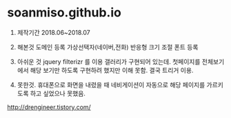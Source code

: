 # soanmiso.github.io

1. 제작기간
2018.06~2018.07

2. 해본것
도메인 등록
가상선택자(네이버,전화)
반응형 크기 조절
폰트 등록

3. 아쉬운 것
jquery filterizr 를 이용 갤러리가 구현되어 있는데. 
첫페이지를 전체보기에서 해당 보기만 하도록 구현하려 했지만 이해 못함. 
결국 트리거 이용. 

3. 못한것.
휴대폰으로 화면을 내렸을 때 네비게이션이 자동으로 해당 페이지를 가르키도록 하고 싶었으나 못했음. 

http://drengineer.tistory.com/ 
